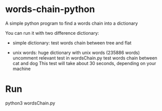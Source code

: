 words-chain-python
==================

A simple python program to find a words chain into a dictionary

You can run it with two difference dictionary:

- simple dictionary: 
test words chain between tree and flat

- unix words: 
huge dictionary with unix words (235886 words)
uncomment relevant test in wordsChain.py
test words chain between cat and dog
This test will take about 30 seconds, depending on your machine

# Run
python3 wordsChain.py <file-for-dictionary>

